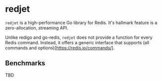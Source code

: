 # redjet


`redjet` is a high-performance Go library for Redis. It's hallmark feature is
a zero-allocation, streaming API.

Unlike redigo and go-redis, `redjet` does not provide a function for every
Redis command. Instead, it offers a generic interface that supports (all commands
and options)[https://redis.io/commands/].


## Benchmarks

TBD